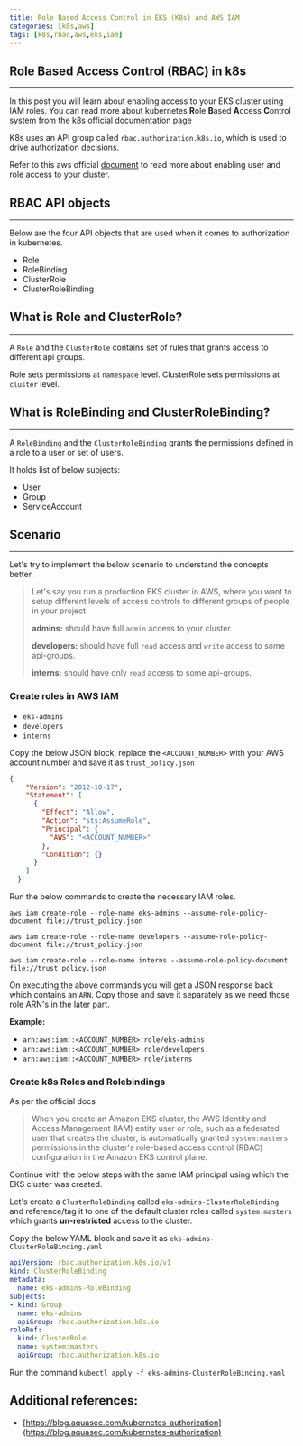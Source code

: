 ```yaml
---
title: Role Based Access Control in EKS (K8s) and AWS IAM
categories: [k8s,aws]
tags: [k8s,rbac,aws,eks,iam]
---
```


## Role Based Access Control (RBAC) in k8s
---

In this post you will learn about enabling access to your EKS cluster using IAM roles. You can read more about kubernetes **R**ole **B**ased **A**ccess **C**ontrol system from the k8s official documentation [page](https://kubernetes.io/docs/reference/access-authn-authz/rbac/)

K8s uses an API group called `rbac.authorization.k8s.io`, which is used to drive authorization decisions.


Refer to this aws official [document](https://docs.aws.amazon.com/eks/latest/userguide/add-user-role.html) to read more about enabling user and role access to your cluster.

## **RBAC** API objects
---

Below are the four API objects that are used when it comes to authorization in kubernetes.

- Role
- RoleBinding
- ClusterRole
- ClusterRoleBinding

## What is Role and ClusterRole?
---

A `Role` and the `ClusterRole` contains set of rules that grants access to different api groups.

Role sets permissions at `namespace` level. ClusterRole sets permissions at `cluster` level.

## What is RoleBinding and ClusterRoleBinding?
---

A `RoleBinding` and the `ClusterRoleBinding` grants the permissions defined in a role to a user or set of users.

It holds list of below subjects:

- User
- Group
- ServiceAccount

## Scenario
---

Let's try to implement the below scenario to understand the concepts better.

> Let's say you run a production EKS cluster in AWS, where you want to setup different levels of access controls to different groups of people in your project.
>
>**admins:** should have full `admin` access to your cluster.
>
>**developers:** should have full `read` access and `write` access to some api-groups.
>
>**interns:** should have only `read` access to some api-groups. 

### **Create roles in AWS IAM**

- `eks-admins`
- `developers`
- `interns`

Copy the below JSON block, replace the `<ACCOUNT_NUMBER>` with your AWS account number and save it as `trust_policy.json`

```json
{
    "Version": "2012-10-17",
    "Statement": [
      {
        "Effect": "Allow",
        "Action": "sts:AssumeRole",
        "Principal": {
          "AWS": "<ACCOUNT_NUMBER>"
        },
        "Condition": {}
      }
    ]
  }
```

Run the below commands to create the necessary IAM roles.

```shell
aws iam create-role --role-name eks-admins --assume-role-policy-document file://trust_policy.json
```

```shell
aws iam create-role --role-name developers --assume-role-policy-document file://trust_policy.json
```

```shell
aws iam create-role --role-name interns --assume-role-policy-document file://trust_policy.json
```

On executing the above commands you will get a JSON response back which contains an `ARN`. Copy those and save it separately as we need those role ARN's in the later part.

**Example:**

- `arn:aws:iam::<ACCOUNT_NUMBER>:role/eks-admins`
- `arn:aws:iam::<ACCOUNT_NUMBER>:role/developers`
- `arn:aws:iam::<ACCOUNT_NUMBER>:role/interns`

### **Create k8s Roles and Rolebindings**

As per the official docs

>When you create an Amazon EKS cluster, the AWS Identity and Access Management (IAM) entity user or role, such as a federated user that creates the cluster, is automatically granted `system:masters` permissions in the cluster's role-based access control (RBAC) configuration in the Amazon EKS control plane.

Continue with the below steps with the same IAM principal using which the EKS cluster was created.

Let's create a `ClusterRoleBinding` called `eks-admins-ClusterRoleBinding` and reference/tag it to one of the default cluster roles called `system:masters` which grants **un-restricted** access to the cluster.

Copy the below YAML block and save it as `eks-admins-ClusterRoleBinding.yaml`

```yaml
apiVersion: rbac.authorization.k8s.io/v1
kind: ClusterRoleBinding
metadata:
  name: eks-admins-RoleBinding
subjects:
- kind: Group
  name: eks-admins
  apiGroup: rbac.authorization.k8s.io
roleRef:
  kind: ClusterRole
  name: system:masters
  apiGroup: rbac.authorization.k8s.io
```

Run the command `kubectl apply -f eks-admins-ClusterRoleBinding.yaml`

## Additional references:

- [https://blog.aquasec.com/kubernetes-authorization](https://blog.aquasec.com/kubernetes-authorization)